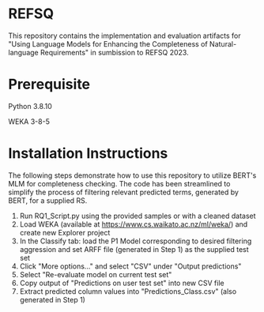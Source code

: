 # REFSQ
This repository contains the implementation and evaluation artifacts for "Using Language Models for Enhancing the Completeness of Natural-language Requirements" in sumbission to REFSQ 2023.


# Prerequisite
Python 3.8.10

WEKA 3-8-5 


# Installation Instructions
The following steps demonstrate how to use this repository to utilize BERT's MLM for completeness checking. The code has been streamlined to simplify the process of filtering relevant predicted terms, generated by BERT, for a supplied RS.
1. Run RQ1_Script.py using the provided samples or with a cleaned dataset
3. Load WEKA (available at https://www.cs.waikato.ac.nz/ml/weka/)  and create new Explorer project
5. In the Classify tab: load the P1 Model corresponding to desired filtering aggression and set ARFF file (generated in Step 1) as the supplied test set
7. Click "More options..." and select "CSV" under "Output predictions"
8. Select "Re-evaluate model on current test set"
9. Copy output of "Predictions on user test set" into new CSV file
10. Extract predicted column values into "Predictions_Class.csv" (also generated in Step 1)
